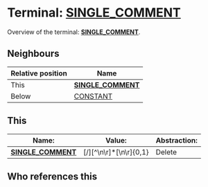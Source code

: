 # Terminal: **[SINGLE_COMMENT](./SINGLE_COMMENT.md)**

Overview of the terminal: **[SINGLE_COMMENT](./SINGLE_COMMENT.md)**.



## **Neighbours**

| Relative position | Name                                          |
| ----------------- | --------------------------------------------- |
| This              | **[SINGLE_COMMENT](./SINGLE_COMMENT.md)** |
| Below             | [CONSTANT](./CONSTANT.md) |



## **This**

| Name:                                       | Value:          | Abstraction:    |
| ------------------------------------------- | --------------- | --------------- |
| **[SINGLE_COMMENT](./SINGLE_COMMENT.md)** | [/][^\n\r]*[\n\r]{0,1} | Delete |



## **Who references this**



